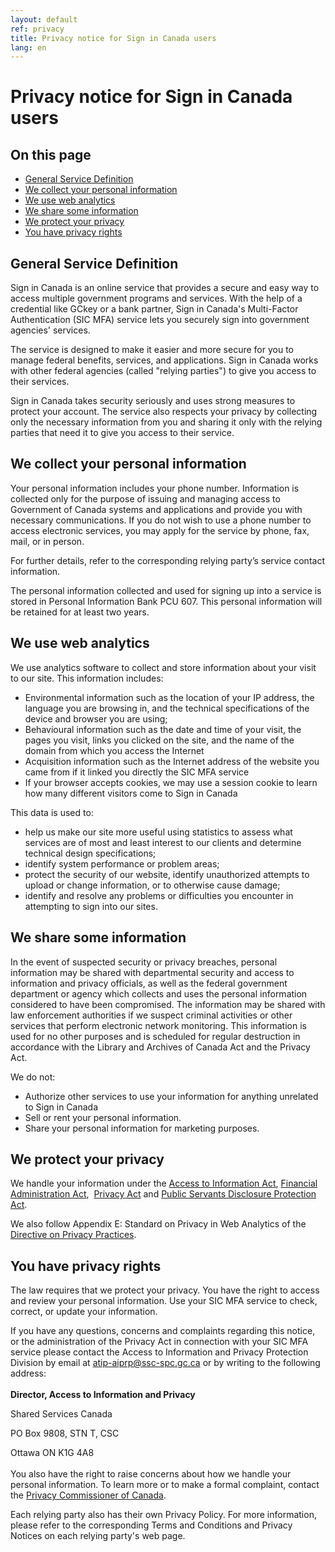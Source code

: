 ```yaml
---
layout: default
ref: privacy
title: Privacy notice for Sign in Canada users
lang: en
---
```


# Privacy notice for Sign in Canada users

## On this page

- [General Service Definition](#general-service-definition)
- [We collect your personal information](#we-collect-your-personal-information)
- [We use web analytics](#we-use-web-analytics)
- [We share some information](#we-share-some-information)
- [We protect your privacy](#we-protect-your-privacy)
- [You have privacy rights](#you-have-privacy-rights)

## General Service Definition


Sign in Canada is an online service that provides a secure and easy way to access multiple government programs and services. With the help of a credential like GCkey or a bank partner, Sign in Canada's Multi-Factor Authentication (SIC MFA) service lets you securely sign into government agencies' services.

The service is designed to make it easier and more secure for you to manage federal benefits, services, and applications. Sign in Canada works with other federal agencies (called "relying parties") to give you access to their services.

Sign in Canada takes security seriously and uses strong measures to protect your account. The service also respects your privacy by collecting only the necessary information from you and sharing it only with the relying parties that need it to give you access to their service.

## We collect your personal information

Your personal information includes your phone number. Information is collected only for the purpose of issuing and managing access to Government of Canada systems and applications and provide you with necessary communications. If you do not wish to use a phone number to access electronic services, you may apply for the service by phone, fax, mail, or in person.

For further details, refer to the corresponding relying party’s service contact information.

The personal information collected and used for signing up into a service is stored in Personal Information Bank PCU 607. This personal information will be retained for at least two years.

## We use web analytics

We use analytics software to collect and store information about your visit to our site. This information includes:

- Environmental information such as the location of your IP address, the language you are browsing in, and the technical specifications of the device and browser you are using;
- Behavioural information such as the date and time of your visit, the pages you visit, links you clicked on the site, and the name of the domain from which you access the Internet
- Acquisition information such as the Internet address of the website you came from if it linked you directly the SIC MFA service
- If your browser accepts cookies, we may use a session cookie to learn how many different visitors come to Sign in Canada

This data is used to:

- help us make our site more useful using statistics to assess what services are of most and least interest to our clients and determine technical design specifications;
- identify system performance or problem areas;
- protect the security of our website, identify unauthorized attempts to upload or change information, or to otherwise cause damage;
- identify and resolve any problems or difficulties you encounter in attempting to sign into our sites.

## We share some information 

In the event of suspected security or privacy breaches, personal information may be shared with departmental security and access to information and privacy officials, as well as the federal government department or agency which collects and uses the personal information considered to have been compromised. The information may be shared with law enforcement authorities if we suspect criminal activities or other services that perform electronic network monitoring. This information is used for no other purposes and is scheduled for regular destruction in accordance with the Library and Archives of Canada Act and the Privacy Act.  
 
We do not:
- Authorize other services to use your information for anything unrelated to Sign in Canada
- Sell or rent your personal information.
- Share your personal information for marketing purposes.

## We protect your privacy

We handle your information under the [Access to Information Act](https://laws-lois.justice.gc.ca/eng/acts/a-1/page-1.html), [Financial Administration Act](https://laws-lois.justice.gc.ca/eng/acts/f-11/),  [Privacy Act](https://laws-lois.justice.gc.ca/ENG/ACTS/P-21/index.html) and [Public Servants Disclosure Protection Act](https://laws-lois.justice.gc.ca/eng/acts/p-31.9/).  

We also follow Appendix E: Standard on Privacy in Web Analytics of the [Directive on Privacy Practices](https://www.tbs-sct.canada.ca/pol/doc-eng.aspx?id=18309).

## You have privacy rights

The law requires that we protect your privacy. You have the right to access and review your personal information. Use your SIC MFA service to check, correct, or update your information. 

If you have any questions, concerns and complaints regarding this notice, or the administration of the Privacy Act in connection with your SIC MFA service please contact the Access to Information and Privacy Protection Division by email at atip-aiprp@ssc-spc.gc.ca or by writing to the following address:  
<br/>
**Director, Access to Information and Privacy**

Shared Services Canada 

PO Box 9808, STN T, CSC

Ottawa ON K1G 4A8  
<br/>
You also have the right to raise concerns about how we handle your personal information. To learn more or to make a formal complaint, contact the [Privacy Commissioner of Canada](https://www.priv.gc.ca/en/for-individuals/).

Each relying party also has their own Privacy Policy. For more information, please refer to the corresponding Terms and Conditions and Privacy Notices on each relying party's web page.


